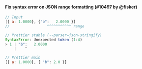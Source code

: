 #### Fix syntax error on JSON range formatting (#10497 by @fisker)

<!-- prettier-ignore -->
```js
// Input
[{ a: 1.0000}, {"b":   2.0000 }]
//                 ^^^^^^^^^^^ range

// Prettier stable (--parser=json-stringify)
SyntaxError: Unexpected token (1:4)
> 1 | "b":   2.0000
    |    ^

// Prettier main
[{ a: 1.0000}, { "b": 2.0 }]
```
